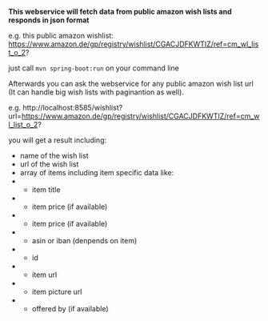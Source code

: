 **This webservice will fetch data from public amazon wish lists and responds in json format**

e.g. this public amazon wishlist:
https://www.amazon.de/gp/registry/wishlist/CGACJDFKWTIZ/ref=cm_wl_list_o_2?

just call
`mvn spring-boot:run`
on your command line

Afterwards you can ask the webservice for any public amazon wish list url (It can handle big wish lists with paginantion as well).

e.g.
http://localhost:8585/wishlist?url=https://www.amazon.de/gp/registry/wishlist/CGACJDFKWTIZ/ref=cm_wl_list_o_2?



you will get a result including:
* name of the wish list
* url of the wish list
* array of items including item specific data like:
* * item title
* * item price (if available)
* * item price (if available)
* * asin or iban (denpends on item)
* * id
* * item url
* * item picture url
* * offered by (if available)

